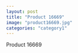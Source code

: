 ```yaml
---
layout: post
title: "Product 16669"
image: "product16669.jpg"
categories: "category1"
---
```

Product 16669
